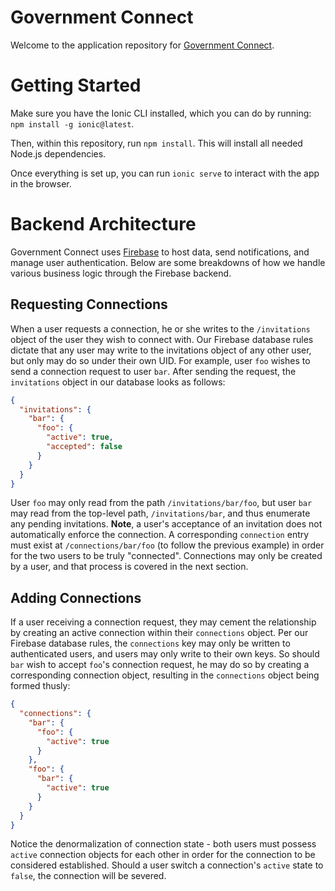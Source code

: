 Government Connect
=================

Welcome to the application repository for [Government Connect](https://governmentconnect.net/).

# Getting Started 

Make sure you have the Ionic CLI installed, which you can do by running: `npm install -g ionic@latest`.

Then, within this repository, run `npm install`. This will install all needed Node.js dependencies.

Once everything is set up, you can run `ionic serve` to interact with the app in the browser.

# Backend Architecture

Government Connect uses [Firebase](https://firebase.com) to host data, send notifications, and manage user authentication. Below are some breakdowns of how we handle various business logic through the Firebase backend.

## Requesting Connections

When a user requests a connection, he or she writes to the `/invitations` object of the user they wish to connect with. Our Firebase database rules dictate that any user may write to the invitations object of any other user, but only may do so under their own UID. For example, user `foo` wishes to send a connection request to user `bar`. After sending the request, the `invitations` object in our database looks as follows: 

```json
{
  "invitations": {
    "bar": {
      "foo": {
        "active": true,
        "accepted": false
      }
    }
  }
}
```

User `foo` may only read from the path `/invitations/bar/foo`, but user `bar` may read from the top-level path, `/invitations/bar`, and thus enumerate any pending invitations. __Note__, a user's acceptance of an invitation does not automatically enforce the connection. A corresponding `connection` entry must exist at `/connections/bar/foo` (to follow the previous example) in order for the two users to be truly "connected". Connections may only be created by a user, and that process is covered in the next section.

## Adding Connections

If a user receiving a connection request, they may cement the relationship by creating an active connection within their `connections` object. Per our Firebase database rules, the `connections` key may only be written to authenticated users, and users may only write to their own keys. So should `bar` wish to accept `foo`'s connection request, he may do so by creating a corresponding connection object, resulting in the `connections` object being formed thusly:

```json
{
  "connections": {
    "bar": {
      "foo": {
        "active": true
      }
    },
    "foo": {
      "bar": {
        "active": true
      }
    }
  }
}
```

Notice the denormalization of connection state - both users must possess `active` connection objects for each other in order for the connection to be considered established. Should a user switch a connection's `active` state to `false`, the connection will be severed.

